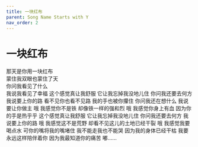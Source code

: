 ```yaml
---
title: 一块红布
parent: Song Name Starts with Y
nav_order: 2
---
```


# 一块红布

那天是你用一块红布  
蒙住我双眼也蒙住了天  
你问我看见了什么  
我说我看见了幸福
这个感觉真让我舒服
它让我忘掉我没地儿住
你问我还要去何方
我说要上你的路
看不见你也看不见路
我的手也被你攥住
你问我还在想什么
我说要让你做主
哦 我感觉你不是铁
却像铁一样的强和烈
哦 我感觉你身上有血
因为你的手是热乎乎
这个感觉真让我舒服
它让我忘掉我没地儿住
你问我还要去何方
我说要上你的路
哦 我感觉这不是荒野
却看不见这儿的土地已经干裂
哦 我感觉我要喝点水
可你的嘴将我的嘴堵住
我不能走我也不能哭
因为我的身体已经干枯
我要永远这样陪伴着你
因为我最知道你的痛苦
嘟……